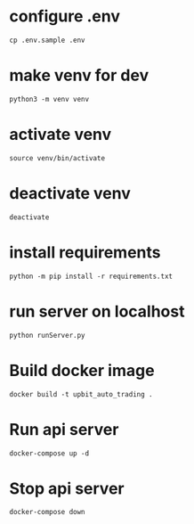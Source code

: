 
# configure .env
```
cp .env.sample .env
```

# make venv for dev
```
python3 -m venv venv
```

# activate venv
```
source venv/bin/activate
```

# deactivate venv
```
deactivate
```

# install requirements
```
python -m pip install -r requirements.txt
```

# run server on localhost
```
python runServer.py
```

# Build docker image
```
docker build -t upbit_auto_trading .
```

# Run api server
```
docker-compose up -d
```

# Stop api server
```
docker-compose down
```
